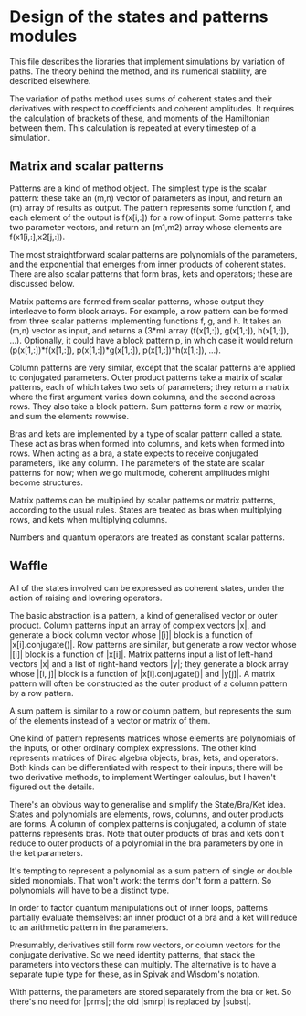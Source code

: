 Design of the states and patterns modules
======

This file describes the libraries that implement simulations by variation of paths.  The theory behind the method, and its numerical stability, are described elsewhere.

The variation of paths method uses sums of coherent states and their derivatives with respect to coefficients and coherent amplitudes.  It requires the calculation of brackets of these, and moments of the Hamiltonian between them.  This calculation is repeated at every timestep of a simulation.


Matrix and scalar patterns
----------------

Patterns are a kind of method object.  The simplest type is the scalar pattern: these take an (m,n) vector of parameters as input, and return an (m) array of results as output.  The pattern represents some function f, and each element of the output is f(x[i,:]) for a row of input.  Some patterns take two parameter vectors, and return an (m1,m2) array whose elements are f(x1[i,:],x2[j,:]).

The most straightforward scalar patterns are polynomials of the parameters, and the exponential that emerges from inner products of coherent states.  There are also scalar patterns that form bras, kets and operators; these are discussed below.

Matrix patterns are formed from scalar patterns, whose output they interleave to form block arrays.  For example, a row pattern can be formed from three scalar patterns implementing functions f, g, and h.  It takes an (m,n) vector as input, and returns a (3*m) array (f(x[1,:]), g(x[1,:]), h(x[1,:]), …).  Optionally, it could have a block pattern p, in which case it would return (p(x[1,:])*f(x[1,:]), p(x[1,:])*g(x[1,:]), p(x[1,:])*h(x[1,:]), …).

Column patterns are very similar, except that the scalar patterns are applied to conjugated parameters.  Outer product patterns take a matrix of scalar patterns, each of which takes two sets of parameters; they return a matrix where the first argument varies down columns, and the second across rows.  They also take a block pattern.  Sum patterns form a row or matrix, and sum the elements rowwise.

Bras and kets are implemented by a type of scalar pattern called a state.  These act as bras when formed into columns, and kets when formed into rows.  When acting as a bra, a state expects to receive conjugated parameters, like any column.  The parameters of the state are scalar patterns for now; when we go multimode, coherent amplitudes might become structures.

Matrix patterns can be multiplied by scalar patterns or matrix patterns, according to the usual rules.  States are treated as bras when multiplying rows, and kets when multiplying columns.

Numbers and quantum operators are treated as constant scalar patterns.



Waffle
-----

All of the states involved can be expressed as coherent states, under the action of raising and lowering operators.  

The basic abstraction is a pattern, a kind of generalised vector or outer product.  Column patterns input an array of complex vectors |x|, and generate a block column vector whose |[i]| block is a function of |x[i].conjugate()|.  Row patterns are similar, but generate a row vector whose |[i]| block is a function of |x[i]|.  Matrix patterns input a list of left-hand vectors |x| and a list of right-hand vectors |y|; they generate a block array whose |[i, j]| block is a function of |x[i].conjugate()| and |y[j]|.  A matrix pattern will often be constructed as the outer product of a column pattern by a row pattern.

A sum pattern is similar to a row or column pattern, but represents the sum of the elements instead of a vector or matrix of them.

One kind of pattern represents matrices whose elements are polynomials of the inputs, or other ordinary complex expressions.  The other kind represents matrices of Dirac algebra objects, bras, kets, and operators.  Both kinds can be differentiated with respect to their inputs; there will be two derivative methods, to implement Wertinger calculus, but I haven't figured out the details.

There's an obvious way to generalise and simplify the State/Bra/Ket idea.  States and polynomials are elements, rows, columns, and outer products are forms.  A column of complex patterns is conjugated, a column of state patterns represents bras.  Note that outer products of bras and kets don't reduce to outer products of a polynomial in the bra parameters by one in the ket parameters.

It's tempting to represent a polynomial as a sum pattern of single or double sided monomials.  That won't work: the terms don't form a pattern.  So polynomials will have to be a distinct type.

In order to factor quantum manipulations out of inner loops, patterns partially evaluate themselves: an inner product of a bra and a ket will reduce to an arithmetic pattern in the parameters.

Presumably, derivatives still form row vectors, or column vectors for the conjugate derivative.  So we need identity patterns, that stack the parameters into vectors these can multiply.  The alternative is to have a separate tuple type for these, as in Spivak and Wisdom's notation.

With patterns, the parameters are stored separately from the bra or ket.  So there's no need for |prms|; the old |smrp| is replaced by |subst|.